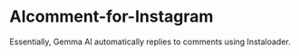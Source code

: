 # AIcomment-for-Instagram
Essentially, Gemma AI automatically replies to comments using Instaloader.

